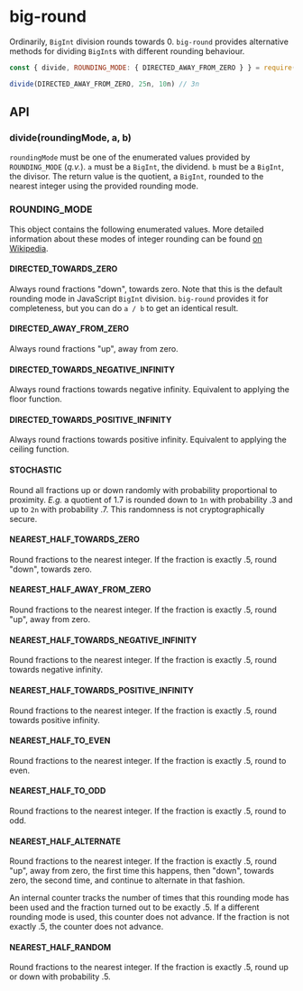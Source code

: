 # big-round

Ordinarily, `BigInt` division rounds towards 0. `big-round` provides alternative methods for dividing `BigInt`s with different rounding behaviour.

```js
const { divide, ROUNDING_MODE: { DIRECTED_AWAY_FROM_ZERO } } = require('big-round')

divide(DIRECTED_AWAY_FROM_ZERO, 25n, 10n) // 3n
```

## API

### divide(roundingMode, a, b)

`roundingMode` must be one of the enumerated values provided by `ROUNDING_MODE` (*q.v.*). `a` must be a `BigInt`, the dividend. `b` must be a `BigInt`, the divisor. The return value is the quotient, a `BigInt`, rounded to the nearest integer using the provided rounding mode.

### ROUNDING_MODE

This object contains the following enumerated values. More detailed information about these modes of integer rounding can be found [on Wikipedia](https://en.wikipedia.org/wiki/Rounding#Rounding_to_integer).

#### DIRECTED_TOWARDS_ZERO

Always round fractions "down", towards zero. Note that this is the default rounding mode in JavaScript `BigInt` division. `big-round` provides it for completeness, but you can do `a / b` to get an identical result.

#### DIRECTED_AWAY_FROM_ZERO

Always round fractions "up", away from zero.

#### DIRECTED_TOWARDS_NEGATIVE_INFINITY

Always round fractions towards negative infinity. Equivalent to applying the floor function.

#### DIRECTED_TOWARDS_POSITIVE_INFINITY

Always round fractions towards positive infinity. Equivalent to applying the ceiling function.

#### STOCHASTIC

Round all fractions up or down randomly with probability proportional to proximity. *E.g.* a quotient of 1.7 is rounded down to `1n` with probability .3 and up to `2n` with probability .7. This randomness is not cryptographically secure.

#### NEAREST_HALF_TOWARDS_ZERO

Round fractions to the nearest integer. If the fraction is exactly .5, round "down", towards zero.

#### NEAREST_HALF_AWAY_FROM_ZERO

Round fractions to the nearest integer. If the fraction is exactly .5, round "up", away from zero.

#### NEAREST_HALF_TOWARDS_NEGATIVE_INFINITY

Round fractions to the nearest integer. If the fraction is exactly .5, round towards negative infinity.

#### NEAREST_HALF_TOWARDS_POSITIVE_INFINITY

Round fractions to the nearest integer. If the fraction is exactly .5, round towards positive infinity.

#### NEAREST_HALF_TO_EVEN

Round fractions to the nearest integer. If the fraction is exactly .5, round to even.

#### NEAREST_HALF_TO_ODD

Round fractions to the nearest integer. If the fraction is exactly .5, round to odd.

#### NEAREST_HALF_ALTERNATE

Round fractions to the nearest integer. If the fraction is exactly .5, round "up", away from zero, the first time this happens, then "down", towards zero, the second time, and continue to alternate in that fashion.

An internal counter tracks the number of times that this rounding mode has been used and the fraction turned out to be exactly .5. If a different rounding mode is used, this counter does not advance. If the fraction is not exactly .5, the counter does not advance.

#### NEAREST_HALF_RANDOM

Round fractions to the nearest integer. If the fraction is exactly .5, round up or down with probability .5.
